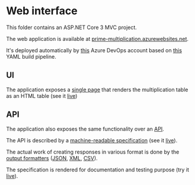 # Web interface

This folder contains an ASP.NET Core 3 MVC project.

The web application is available at [prime-multiplication.azurewebsites.net](https://prime-multiplication.azurewebsites.net/).

It's deployed automatically by [this](https://dev.azure.com/langsamu/PrimeMultiplication/_build?definitionId=21) Azure DevOps account based on [this](../azure-pipelines.yml) YAML build pipeline.

## UI
The application exposes a [single page](./Controllers/DefaultController.cs) that renders the multiplication table as an HTML table (see it [live](https://prime-multiplication.azurewebsites.net/multiply/10))

## API
The application also exposes the same functionality over an [API](./Controllers/ApiController.cs#L29).

The API is described by a [machine-readable specification](./wwwroot/openapi.json) (see it [live](https://prime-multiplication.azurewebsites.net/openapi.json)).

The actual work of creating responses in various format is done by the [output formatters](./Formatters/TableFormatter.cs) ([JSON](./Formatters/JsonFormatter.cs), [XML](./Formatters/XmlFormatter.cs), [CSV](./Formatters/CsvFormatter.cs)).

The specification is rendered for documentation and testing purpose (try it [live](https://prime-multiplication.azurewebsites.net/openapi)).